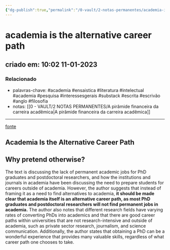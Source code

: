 ```yaml
---
{"dg-publish":true,"permalink":"/0-vault/2-notas-permanentes/academia-is-the-alternative-career-path/","tags":["permanente","academia","ensaistica","literatura","intelectual","pesquisa","interessesgerais","substack","escrita","escrivão","anglo","filosofia"],"dgHomeLink":true,"dgShowLocalGraph":true,"dgShowFileTree":true,"dgEnableSearch":true,"noteIcon":""}
---
```


# academia is the alternative career path
## criado em: 10:02 11-01-2023

### Relacionado
- palavras-chave: #academia #ensaistica #literatura #intelectual #academia #pesquisa #interessesgerais #substack #escrita #escrivão #anglo #filosofia 
- notas: [[0 - VAULT/2 NOTAS PERMANENTES/A pirâmide financeira da carreira acadêmica\|A pirâmide financeira da carreira acadêmica]]
---
[fonte](https://drmdhumphries.medium.com/academia-is-the-alternative-career-path-106c89fc3412)

## Academia Is the Alternative Career Path

## Why pretend otherwise?

The text is discussing the lack of permanent academic jobs for PhD graduates and postdoctoral researchers, and how the institutions and journals in academia have been discussing the need to prepare students for careers outside of academia. However, the author suggests that instead of framing it as a need to find alternatives to academia, **it should be made clear that academia itself is an alternative career path, as most PhD graduates and postdoctoral researchers will not find permanent jobs in academia.** The author also notes that different research fields have varying rates of converting PhDs into academics and that there are good career paths within universities that are not research-intensive and outside of academia, such as private sector research, journalism, and science communication. Additionally, the author states that obtaining a PhD can be a wonderful experience that provides many valuable skills, regardless of what career path one chooses to take.